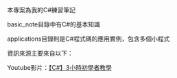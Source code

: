 本專案為我的C#練習筆記

basic_note目錄中有C#的基本知識

applications目錄則是C#程式碼的應用實例，包含多個小程式

資訊來源主要來自以下：

Youtube影片：[【C#】3小時初學者教學](https://www.youtube.com/watch?v=T9BeejD3i0g)
